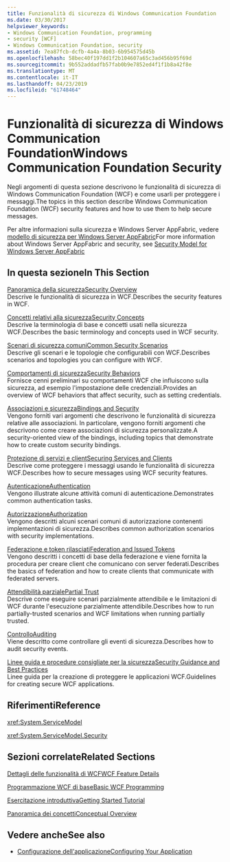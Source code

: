 ```yaml
---
title: Funzionalità di sicurezza di Windows Communication Foundation
ms.date: 03/30/2017
helpviewer_keywords:
- Windows Communication Foundation, programming
- security [WCF]
- Windows Communication Foundation, security
ms.assetid: 7ea87fcb-dcfb-4a4a-8b03-6b954575d45b
ms.openlocfilehash: 58bec40f197dd1f2b104607a65c3ad456b95f69d
ms.sourcegitcommit: 9b552addadfb57fab0b9e7852ed4f1f1b8a42f8e
ms.translationtype: MT
ms.contentlocale: it-IT
ms.lasthandoff: 04/23/2019
ms.locfileid: "61748464"
---
```

# <a name="windows-communication-foundation-security"></a><span data-ttu-id="5363b-102">Funzionalità di sicurezza di Windows Communication Foundation</span><span class="sxs-lookup"><span data-stu-id="5363b-102">Windows Communication Foundation Security</span></span>
<span data-ttu-id="5363b-103">Negli argomenti di questa sezione descrivono le funzionalità di sicurezza di Windows Communication Foundation (WCF) e come usarli per proteggere i messaggi.</span><span class="sxs-lookup"><span data-stu-id="5363b-103">The topics in this section describe Windows Communication Foundation (WCF) security features and how to use them to help secure messages.</span></span>  
  
 <span data-ttu-id="5363b-104">Per altre informazioni sulla sicurezza e Windows Server AppFabric, vedere [modello di sicurezza per Windows Server AppFabric](https://go.microsoft.com/fwlink/?LinkID=201279&clcid=0x409)</span><span class="sxs-lookup"><span data-stu-id="5363b-104">For more information about Windows Server AppFabric and security, see [Security Model for Windows Server AppFabric](https://go.microsoft.com/fwlink/?LinkID=201279&clcid=0x409)</span></span>  
  
## <a name="in-this-section"></a><span data-ttu-id="5363b-105">In questa sezione</span><span class="sxs-lookup"><span data-stu-id="5363b-105">In This Section</span></span>  
 [<span data-ttu-id="5363b-106">Panoramica della sicurezza</span><span class="sxs-lookup"><span data-stu-id="5363b-106">Security Overview</span></span>](../../../../docs/framework/wcf/feature-details/security-overview.md)  
 <span data-ttu-id="5363b-107">Descrive le funzionalità di sicurezza in WCF.</span><span class="sxs-lookup"><span data-stu-id="5363b-107">Describes the security features in WCF.</span></span>  
  
 [<span data-ttu-id="5363b-108">Concetti relativi alla sicurezza</span><span class="sxs-lookup"><span data-stu-id="5363b-108">Security Concepts</span></span>](../../../../docs/framework/wcf/feature-details/security-concepts.md)  
 <span data-ttu-id="5363b-109">Descrive la terminologia di base e concetti usati nella sicurezza WCF.</span><span class="sxs-lookup"><span data-stu-id="5363b-109">Describes the basic terminology and concepts used in WCF security.</span></span>  
  
 [<span data-ttu-id="5363b-110">Scenari di sicurezza comuni</span><span class="sxs-lookup"><span data-stu-id="5363b-110">Common Security Scenarios</span></span>](../../../../docs/framework/wcf/feature-details/common-security-scenarios.md)  
 <span data-ttu-id="5363b-111">Descrive gli scenari e le topologie che configurabili con WCF.</span><span class="sxs-lookup"><span data-stu-id="5363b-111">Describes scenarios and topologies you can configure with WCF.</span></span>  
  
 [<span data-ttu-id="5363b-112">Comportamenti di sicurezza</span><span class="sxs-lookup"><span data-stu-id="5363b-112">Security Behaviors</span></span>](../../../../docs/framework/wcf/feature-details/security-behaviors-in-wcf.md)  
 <span data-ttu-id="5363b-113">Fornisce cenni preliminari su comportamenti WCF che influiscono sulla sicurezza, ad esempio l'impostazione delle credenziali.</span><span class="sxs-lookup"><span data-stu-id="5363b-113">Provides an overview of WCF behaviors that affect security, such as setting credentials.</span></span>  
  
 [<span data-ttu-id="5363b-114">Associazioni e sicurezza</span><span class="sxs-lookup"><span data-stu-id="5363b-114">Bindings and Security</span></span>](../../../../docs/framework/wcf/feature-details/bindings-and-security.md)  
 <span data-ttu-id="5363b-115">Vengono forniti vari argomenti che descrivono le funzionalità di sicurezza relative alle associazioni. In particolare, vengono forniti argomenti che descrivono come creare associazioni di sicurezza personalizzate.</span><span class="sxs-lookup"><span data-stu-id="5363b-115">A security-oriented view of the bindings, including topics that demonstrate how to create custom security bindings.</span></span>  
  
 [<span data-ttu-id="5363b-116">Protezione di servizi e client</span><span class="sxs-lookup"><span data-stu-id="5363b-116">Securing Services and Clients</span></span>](../../../../docs/framework/wcf/feature-details/securing-services-and-clients.md)  
 <span data-ttu-id="5363b-117">Descrive come proteggere i messaggi usando le funzionalità di sicurezza WCF.</span><span class="sxs-lookup"><span data-stu-id="5363b-117">Describes how to secure messages using WCF security features.</span></span>  
  
 [<span data-ttu-id="5363b-118">Autenticazione</span><span class="sxs-lookup"><span data-stu-id="5363b-118">Authentication</span></span>](../../../../docs/framework/wcf/feature-details/authentication-in-wcf.md)  
 <span data-ttu-id="5363b-119">Vengono illustrate alcune attività comuni di autenticazione.</span><span class="sxs-lookup"><span data-stu-id="5363b-119">Demonstrates common authentication tasks.</span></span>  
  
 [<span data-ttu-id="5363b-120">Autorizzazione</span><span class="sxs-lookup"><span data-stu-id="5363b-120">Authorization</span></span>](../../../../docs/framework/wcf/feature-details/authorization-in-wcf.md)  
 <span data-ttu-id="5363b-121">Vengono descritti alcuni scenari comuni di autorizzazione contenenti implementazioni di sicurezza.</span><span class="sxs-lookup"><span data-stu-id="5363b-121">Describes common authorization scenarios with security implementations.</span></span>  
  
 [<span data-ttu-id="5363b-122">Federazione e token rilasciati</span><span class="sxs-lookup"><span data-stu-id="5363b-122">Federation and Issued Tokens</span></span>](../../../../docs/framework/wcf/feature-details/federation-and-issued-tokens.md)  
 <span data-ttu-id="5363b-123">Vengono descritti i concetti di base della federazione e viene fornita la procedura per creare client che comunicano con server federati.</span><span class="sxs-lookup"><span data-stu-id="5363b-123">Describes the basics of federation and how to create clients that communicate with federated servers.</span></span>  
  
 [<span data-ttu-id="5363b-124">Attendibilità parziale</span><span class="sxs-lookup"><span data-stu-id="5363b-124">Partial Trust</span></span>](../../../../docs/framework/wcf/feature-details/partial-trust.md)  
 <span data-ttu-id="5363b-125">Descrive come eseguire scenari parzialmente attendibile e le limitazioni di WCF durante l'esecuzione parzialmente attendibile.</span><span class="sxs-lookup"><span data-stu-id="5363b-125">Describes how to run partially-trusted scenarios and WCF limitations when running partially trusted.</span></span>  
  
 [<span data-ttu-id="5363b-126">Controllo</span><span class="sxs-lookup"><span data-stu-id="5363b-126">Auditing</span></span>](../../../../docs/framework/wcf/feature-details/auditing-security-events.md)  
 <span data-ttu-id="5363b-127">Viene descritto come controllare gli eventi di sicurezza.</span><span class="sxs-lookup"><span data-stu-id="5363b-127">Describes how to audit security events.</span></span>  
  
 [<span data-ttu-id="5363b-128">Linee guida e procedure consigliate per la sicurezza</span><span class="sxs-lookup"><span data-stu-id="5363b-128">Security Guidance and Best Practices</span></span>](../../../../docs/framework/wcf/feature-details/security-guidance-and-best-practices.md)  
 <span data-ttu-id="5363b-129">Linee guida per la creazione di proteggere le applicazioni WCF.</span><span class="sxs-lookup"><span data-stu-id="5363b-129">Guidelines for creating secure WCF applications.</span></span>  
  
## <a name="reference"></a><span data-ttu-id="5363b-130">Riferimenti</span><span class="sxs-lookup"><span data-stu-id="5363b-130">Reference</span></span>  
 <xref:System.ServiceModel>  
  
 <xref:System.ServiceModel.Security>  
  
## <a name="related-sections"></a><span data-ttu-id="5363b-131">Sezioni correlate</span><span class="sxs-lookup"><span data-stu-id="5363b-131">Related Sections</span></span>  
 [<span data-ttu-id="5363b-132">Dettagli delle funzionalità di WCF</span><span class="sxs-lookup"><span data-stu-id="5363b-132">WCF Feature Details</span></span>](../../../../docs/framework/wcf/feature-details/index.md)  
  
 [<span data-ttu-id="5363b-133">Programmazione WCF di base</span><span class="sxs-lookup"><span data-stu-id="5363b-133">Basic WCF Programming</span></span>](../../../../docs/framework/wcf/basic-wcf-programming.md)  
  
 [<span data-ttu-id="5363b-134">Esercitazione introduttiva</span><span class="sxs-lookup"><span data-stu-id="5363b-134">Getting Started Tutorial</span></span>](../../../../docs/framework/wcf/getting-started-tutorial.md)  
  
 [<span data-ttu-id="5363b-135">Panoramica dei concetti</span><span class="sxs-lookup"><span data-stu-id="5363b-135">Conceptual Overview</span></span>](../../../../docs/framework/wcf/conceptual-overview.md)  
  
## <a name="see-also"></a><span data-ttu-id="5363b-136">Vedere anche</span><span class="sxs-lookup"><span data-stu-id="5363b-136">See also</span></span>

- [<span data-ttu-id="5363b-137">Configurazione dell'applicazione</span><span class="sxs-lookup"><span data-stu-id="5363b-137">Configuring Your Application</span></span>](../../../../docs/framework/wcf/diagnostics/configuring-your-application.md)
